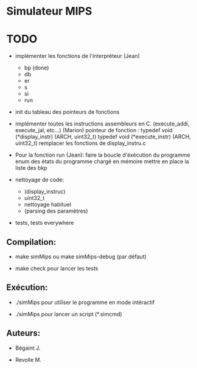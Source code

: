 Simulateur MIPS
===============

TODO
====

* implémenter les fonctions de l'interpréteur (Jean)
	
	* bp (done)
	* db
	* er
	* s
	* si
	* run

* init du tableau des pointeurs de fonctions

* implémenter toutes les instructions assembleurs en C. (execute_addi, execute_jal, etc...) (Marion)
pointeur de fonction :
typedef void (*display_instr) (ARCH, uint32_t)
typedef void (*execute_instr) (ARCH, uint32_t)
remplacer les fonctions de display_instru.c

* Pour la fonction run (Jean):
faire la boucle d'éxécution du programme
enum des états du programme chargé en mémoire
mettre en place la liste des bkp

* nettoyage de code:
	* (display_instruc)
	* uint32_t
	* nettoyage habituel
	* (parsing des paramètres)

* tests, tests everywhere


Compilation:
------------

* make simMips ou make simMips-debug (par défaut)

* make check pour lancer les tests


Exécution:
----------

* ./simMips pour utiliser le programme en mode intéractif

* ./simMips <filename> pour lancer un script (*.simcmd)


Auteurs:
--------

* Bégaint J.

* Revolle M.

